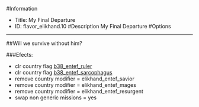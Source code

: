 #Information
 - Title: My Final Departure
 - ID: flavor_elikhand.10
#Description
My Final Departure
#Options

___
##Will we survive without him?

###Efects:<ul><li>clr country flag [b38_entef_ruler](../flags/b38_entef_ruler.md)</li><li>clr country flag [b38_entef_sarcophagus](../flags/b38_entef_sarcophagus.md)</li><li>remove country modifier = elikhand_entef_savior</li><li>remove country modifier = elikhand_entef_mages</li><li>remove country modifier = elikhand_entef_resurgent</li><li>swap non generic missions = yes</li></ul>
